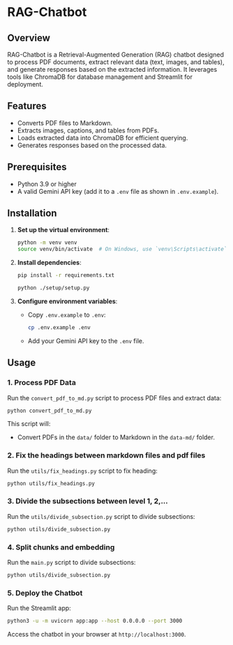 # RAG-Chatbot

## Overview
RAG-Chatbot is a Retrieval-Augmented Generation (RAG) chatbot designed to process PDF documents, extract relevant data (text, images, and tables), and generate responses based on the extracted information. It leverages tools like ChromaDB for database management and Streamlit for deployment.

## Features
- Converts PDF files to Markdown.
- Extracts images, captions, and tables from PDFs.
- Loads extracted data into ChromaDB for efficient querying.
- Generates responses based on the processed data.

## Prerequisites
- Python 3.9 or higher
- A valid Gemini API key (add it to a `.env` file as shown in `.env.example`).

## Installation

1. **Set up the virtual environment**:
   ```bash
   python -m venv venv
   source venv/bin/activate  # On Windows, use `venv\Scripts\activate`
   ```

2. **Install dependencies**:
   ```bash
   pip install -r requirements.txt
   ```
   
   ```bash
   python ./setup/setup.py
   ```

3. **Configure environment variables**:
   - Copy `.env.example` to `.env`:
     ```bash
     cp .env.example .env
     ```
   - Add your Gemini API key to the `.env` file.

## Usage

### 1. Process PDF Data
Run the `convert_pdf_to_md.py` script to process PDF files and extract data:
```bash
python convert_pdf_to_md.py
```
This script will:
- Convert PDFs in the `data/` folder to Markdown in the `data-md/` folder.

### 2. Fix the headings between markdown files and pdf files
Run the `utils/fix_headings.py` script to fix heading:
```bash
python utils/fix_headings.py
```

### 3. Divide the subsections between level 1, 2,...
Run the `utils/divide_subsection.py` script to divide subsections:
```bash
python utils/divide_subsection.py
```

### 4. Split chunks and embedding
Run the `main.py` script to divide subsections:
```bash
python utils/divide_subsection.py
```

### 5. Deploy the Chatbot
Run the Streamlit app:
```bash
python3 -u -m uvicorn app:app --host 0.0.0.0 --port 3000
```
Access the chatbot in your browser at `http://localhost:3000`.